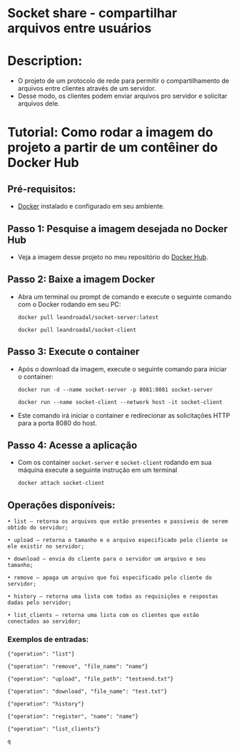 # Socket share - compartilhar arquivos entre usuários
 
# Description:
- O projeto de um protocolo de rede para permitir o compartilhamento de arquivos entre clientes através de um servidor.
- Desse modo, os clientes podem enviar arquivos pro servidor e solicitar arquivos dele.

# Tutorial: Como rodar a imagem do projeto a partir de um contêiner do Docker Hub

## Pré-requisitos:
- [Docker](https://www.docker.com/) instalado e configurado em seu ambiente.

## Passo 1: Pesquise a imagem desejada no Docker Hub
- Veja a imagem desse projeto no meu repositório do [Docker Hub](https://hub.docker.com/r/leandroadal/web-service-jpa-h2).

## Passo 2: Baixe a imagem Docker
- Abra um terminal ou prompt de comando e execute o seguinte comando com o Docker rodando em seu PC:
  
    ```
    docker pull leandroadal/socket-server:latest
    ```
    ```
    docker pull leandroadal/socket-client 
    ```

## Passo 3: Execute o container
- Após o download da imagem, execute o seguinte comando para iniciar o container:
    ```
    docker run -d --name socket-server -p 8081:8081 socket-server
    ```
    ```
    docker run --name socket-client --network host -it socket-client
    ```

- Este comando irá iniciar o container e redirecionar as solicitações HTTP para a porta 8080 do host.

## Passo 4: Acesse a aplicação
- Com os container `socket-server` e `socket-client` rodando em sua máquina execute a seguinte instrução em um terminal
  ```
  docker attach socket-client
  ```

## Operações disponíveis:

    • list – retorna os arquivos que estão presentes e passiveis de serem obtido do servidor;

    • upload – retorna o tamanho e o arquivo especificado pelo cliente se ele existir no servidor;

    • download – envia do cliente para o servidor um arquivo e seu tamanho;

    • remove – apaga um arquivo que foi especificado pelo cliente do servidor;

    • history – retorna uma lista com todas as requisições e respostas dadas pelo servidor;

    • list_clients – retorna uma lista com os clientes que estão conectados ao servidor;


### Exemplos de entradas:

    {"operation": "list"}

    {"operation": "remove", "file_name": "name"}

    {"operation": "upload", "file_path": "testsend.txt"}

    {"operation": "download", "file_name": "test.txt"}

    {"operation": "history"}

    {"operation": "register", "name": "name"}

    {"operation": "list_clients"}

    q